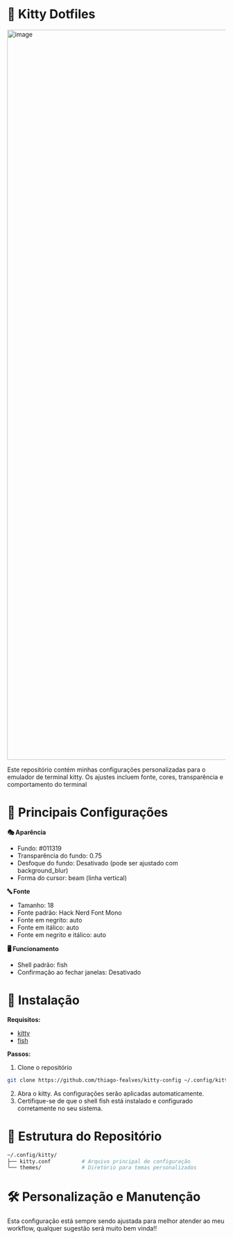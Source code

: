 # 🎨 Kitty Dotfiles
<img width="1679" alt="image" src="https://github.com/user-attachments/assets/f631cfba-1678-4d94-884f-e0e802851d78" />

Este repositório contém minhas configurações personalizadas para o emulador de terminal kitty. Os ajustes incluem fonte, cores, transparência e comportamento do terminal

# 🔧 Principais Configurações

**🎭 Aparência**
- Fundo: #011319
- Transparência do fundo: 0.75
- Desfoque do fundo: Desativado (pode ser ajustado com background_blur)
- Forma do cursor: beam (linha vertical)

**🔤 Fonte**
- Tamanho: 18
- Fonte padrão: Hack Nerd Font Mono
- Fonte em negrito: auto
- Fonte em itálico: auto
- Fonte em negrito e itálico: auto

**🖥️ Funcionamento**
- Shell padrão: fish
- Confirmação ao fechar janelas: Desativado

# 🚀 Instalação
**Requisitos:**
- [kitty](https://sw.kovidgoyal.net/kitty/)
- [fish](https://fishshell.com/)


**Passos:**
1. Clone o repositório
```sh
git clone https://github.com/thiago-fealves/kitty-config ~/.config/kitty
```
2. Abra o kitty. As configurações serão aplicadas automaticamente.
3. Certifique-se de que o shell fish está instalado e configurado corretamente no seu sistema.

# 📂 Estrutura do Repositório
```sh
~/.config/kitty/
├── kitty.conf          # Arquivo principal de configuração
└── themes/             # Diretório para temas personalizados
```
# 🛠 Personalização e Manutenção
Esta configuração está sempre sendo ajustada para melhor atender ao meu workflow, qualquer sugestão será muito bem vinda!!


